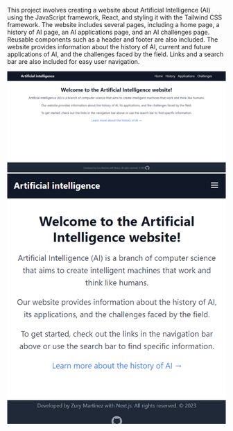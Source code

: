 This project involves creating a website about Artificial Intelligence (AI) using the JavaScript framework, React, and styling it with the Tailwind CSS framework. The website includes several pages, including a home page, a history of AI page, an AI applications page, and an AI challenges page. Reusable components such as a header and footer are also included. The website provides information about the history of AI, current and future applications of AI, and the challenges faced by the field. Links and a search bar are also included for easy user navigation.

![screenshot 1](screenshots/screen-1.png)
![screenshot 2](screenshots/screen-2.png)
